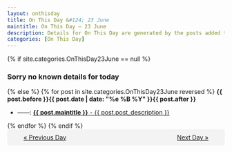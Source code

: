 ```yaml
---
layout: onthisday
title: On This Day &#124; 23 June
maintitle: On This Day — 23 June
description: Details for On This Day are generated by the posts added to the website so the content is subject to changes/updates over time.
categories: [On This Day]
---
```


{% if site.categories.OnThisDay23June == null %}
<h3>Sorry no known details for today</h3>
{% else %}
{% for post in site.categories.OnThisDay23June reversed %}
<strong>{{ post.before }}{{ post.date | date: "%e %B %Y" }}{{ post.after }}</strong>
<ul>
<li> ——: <a class="{{ post.class }}" href="{{ post.url }}"><strong>{{ post.maintitle }}</strong> - {{ post.post_description }}</a></li>
</ul>
{% endfor %}
{% endif %}

<div style="background-color: #f3f3f3; padding: 10px; border-radius: 5px; text-align: center; display: flex; justify-content: space-evenly;">
<a href="/onthisday/06/06-22">« Previous Day</a>
<span style="visibility:hidden;">[ Visit Leap Year February 29 ]</span>
<a href="/onthisday/06/06-24">Next Day »</a>
</div>
